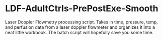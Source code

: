 # LDF-AdultCtrls-PrePostExe-Smooth
Laser Doppler Flowmetry processing script. Takes in time, pressure, temp, and perfusion data from a laser doppler flowmeter and organizes it into a neat little workbook. The batch script will hopefully save you some time.
